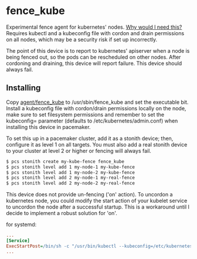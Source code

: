 # fence_kube
Experimental fence agent for kubernetes' nodes. [Why would I need this?](
https://gist.github.com/kro-cat/6e5fdc46e74742ac55724533b6a0e91e)
Requires kubectl and a kubeconfig file with cordon and drain permissions
on all nodes, which may be a security risk if set up incorrectly.

The point of this device is to report to kubernetes' apiserver when a node is
being fenced out, so the pods can be rescheduled on other nodes. After
cordoning and draining, this device will report failure. This device should
always fail.

## Installing

Copy [agent/fence_kube](
https://github.com/kro-cat/fence_kube/blob/main/agent/fence_kube) to
/usr/sbin/fence_kube and set the executable bit. Install a kubeconfig file with
cordon/drain permissions locally on the node, make sure to set filesystem
permissions and remember to set the kubeconfig= parameter (defaults to
/etc/kubernetes/admin.conf) when installing this device in pacemaker.

To set this up in a pacemaker cluster, add it as a stonith device; then,
configure it as level 1 on all targets. You must also add a real stonith device
to your cluster at level 2 or higher or fencing will always fail.

```bash
$ pcs stonith create my-kube-fence fence_kube
$ pcs stonith level add 1 my-node-1 my-kube-fence
$ pcs stonith level add 1 my-node-2 my-kube-fence
$ pcs stonith level add 2 my-node-1 my-real-fence
$ pcs stonith level add 2 my-node-2 my-real-fence
```

This device does not provide un-fencing ('on' action). To uncordon a kubernetes
node, you could modify the start action of your kubelet service to uncordon the
node after a successful startup. This is a workaround until I decide to
implement a robust solution for 'on'.

for systemd:
```ini
...
[Service]
ExecStartPost=/bin/sh -c "/usr/bin/kubectl --kubeconfig=/etc/kubernetes/admin.conf uncordon ${NODE_NAME}"
...
```
